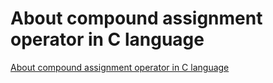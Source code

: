 # About compound assignment operator in C language
[About compound assignment operator in C language](https://aiwithcloud.com/2022/09/15/about_compound_assignment_operator_in_c_language/)
